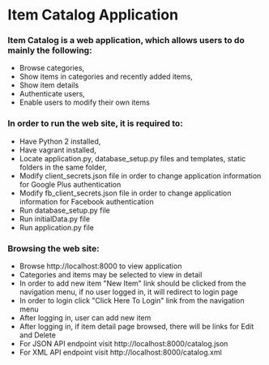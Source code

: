 # Item Catalog Application


### Item Catalog is a web application, which allows users to do mainly the following:

 * Browse categories, 
 * Show items in categories and recently added items, 
 * Show item details
 * Authenticate users,
 * Enable users to modify their own items
	
### In order to run the web site, it is required to:

 * Have Python 2 installed,
 * Have vagrant installed,
 * Locate application.py, database_setup.py files and templates, static folders in the same folder,
 * Modify client_secrets.json file in order to change application information for Google Plus authentication
 * Modify fb_client_secrets.json file in order to change application information for Facebook authentication
 * Run database_setup.py file
 * Run initialData.py file
 * Run application.py file
	
### Browsing the web site:

 * Browse http://localhost:8000 to view application
 * Categories and items may be selected to view in detail
 * In order to add new item "New Item" link should be clicked from the navigation menu,
    if no user logged in, it will redirect to login page
 * In order to login click "Click Here To Login" link from the navigation menu
 * After logging in, user can add new item
 * After logging in, if item detail page browsed, there will be links for Edit and Delete
 * For JSON API endpoint visit http://localhost:8000/catalog.json
 * For XML API endpoint visit http://localhost:8000/catalog.xml